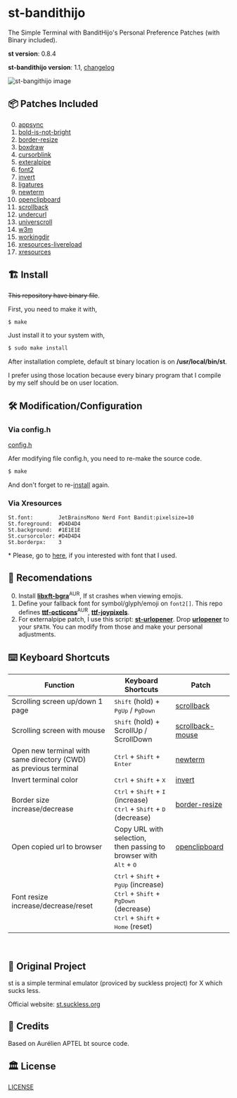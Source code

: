 # st-bandithijo

The Simple Terminal with BanditHijo's Personal Preference Patches (with Binary included).

**st version**: 0.8.4

**st-bandithijo version**: 1.1, [changelog](https://github.com/bandithijo/st-bandithijo/releases/tag/v1.1)

![st-bangithijo image](https://i.postimg.cc/tg7fD9wQ/st-bandithijo.png)

## 📦 Patches Included

0. [appsync][1]
0. [bold-is-not-bright][2]
0. [border-resize][3]
0. [boxdraw][4]
0. [cursorblink][5]
0. [exteralpipe][6]
0. [font2][7]
0. [invert][8]
0. [ligatures][9]
0. [newterm][10]
0. [openclipboard][11]
0. [scrollback][12]
0. [undercurl][13]
0. [universcroll][14]
0. [w3m][15]
0. [workingdir][16]
0. [xresources-livereload][17]
0. [xresources][18]

## 🏗️ Install

~~This repository have binary file~~.

First, you need to make it with,

```sh
$ make
```

Just install it to your system with,

```sh
$ sudo make install
```

After installation complete, default st binary location is on **/usr/local/bin/st**.

I prefer using those location because every binary program that I compile by my self should be on user location.

## 🛠️ Modification/Configuration

### Via config.h

[config.h](https://raw.githubusercontent.com/bandithijo/st-bandithijo/master/config.h)

Afer modifying file config.h, you need to re-make the source code.

```sh
$ make
```

And don't forget to re-[install](#install) again.

### Via Xresources

```
St.font:        JetBrainsMono Nerd Font Bandit:pixelsize=10
St.foreground:  #D4D4D4
St.background:  #1E1E1E
St.cursorcolor: #D4D4D4
St.borderpx:    3
```

\* Please, go to [here](https://github.com/bandithijo/JetBrainsMonoNerdFontCompleteBandit-Medium), if you interested with font that I used.

## 🍿 Recomendations

0. Install [**libxft-bgra**](https://aur.archlinux.org/packages/libxft-bgra/)<sup>AUR</sup>, If st crashes when viewing emojis.
0. Define your fallback font for symbol/glyph/emoji on `font2[]`. This repo defines [**ttf-octicons**](https://aur.archlinux.org/packages/ttf-octicons/)<sup>AUR</sup>, [**ttf-joypixels**](https://archlinux.org/packages/community/any/ttf-joypixels/).
0. For externalpipe patch, I use this script: [**st-urlopener**](https://github.com/thomas154/st-urlopener). Drop [**urlopener**](https://raw.githubusercontent.com/thomas154/st-urlopener/master/urlopener) to your `$PATH`. You can modify from those and make your personal adjustments.

## ⌨️ Keyboard Shortcuts

| Function                                                             | Keyboard Shortcuts                                                                                                                                                                                   | Patch                  |
| --                                                                   | --                                                                                                                                                                                                   | --                     |
| Scrolling screen up/down 1 page                                      | <kbd>Shift</kbd> (hold) + <kbd>PgUp</kbd> / <kbd>PgDown</kbd>                                                                                                                                        | [scrollback][12]       |
| Scrolling screen with mouse                                          | <kbd>Shift</kbd> (hold) + ScrollUp / ScrollDown                                                                                                                                                      | [scrollback-mouse][12] |
| Open new terminal with same directory (CWD)<br> as previous terminal | <kbd>Ctrl</kbd> + <kbd>Shift</kbd> + <kbd>Enter</kbd>                                                                                                                                                | [newterm][10]          |
| Invert terminal color                                                | <kbd>Ctrl</kbd> + <kbd>Shift</kbd> + <kbd>X</kbd>                                                                                                                                                    | [invert][8]            |
| Border size increase/decrease                                        | <kbd>Ctrl</kbd> + <kbd>Shift</kbd> + <kbd>I</kbd> (increase)<br><kbd>Ctrl</kbd> + <kbd>Shift</kbd> + <kbd>D</kbd> (decrease)                                                                         | [border-resize][3]     |
| Open copied url to browser                                           | Copy URL with selection, <br>then passing to browser with <kbd>Alt</kbd> + <kbd>O</kbd>                                                                                                              | [openclipboard][11]    |
| Font resize increase/decrease/reset                                  | <kbd>Ctrl</kbd> + <kbd>Shift</kbd> + <kbd>PgUp</kbd> (increase)<br><kbd>Ctrl</kbd> + <kbd>Shift</kbd> + <kbd>PgDown</kbd> (decrease)<br><kbd>Ctrl</kbd> + <kbd>Shift</kbd> + <kbd>Home</kbd> (reset) |                        |

<br>

## 👷 Original Project

st is a simple terminal emulator (proviced by suckless project) for X which sucks less.

Official website: [st.suckless.org](https://st.suckless.org)

## 🤝 Credits

Based on Aurélien APTEL <aurelien dot aptel at gmail dot com> bt source code.

## 🏛️ License

[LICENSE](https://raw.githubusercontent.com/bandithijo/st-bandithijo/master/LICENSE)

[1]: https://st.suckless.org/patches/sync/
[2]: https://st.suckless.org/patches/bold-is-not-bright/
[3]: https://t.me/sucklesscode/9005
[4]: https://st.suckless.org/patches/boxdraw/
[5]: https://st.suckless.org/patches/blinking_cursor/
[6]: https://st.suckless.org/patches/externalpipe/
[7]: https://st.suckless.org/patches/font3/
[8]: https://st.suckless.org/patches/invert/
[9]: https://st.suckless.org/patches/ligatures/
[10]: https://st.suckless.org/patches/newterm/
[11]: https://st.suckless.org/patches/open_copied_url/
[12]: https://st.suckless.org/patches/scrollback/
[13]: https://st.suckless.org/patches/undercurl/
[14]: https://st.suckless.org/patches/universcroll/
[15]: https://st.suckless.org/patches/w3m/
[16]: https://st.suckless.org/patches/workingdir/
[17]: https://github.com/nimaipatel/st/commit/144c1b2eec9adde37ad8a7b4e46c2725cf8fa41c?branch=144c1b2eec9adde37ad8a7b4e46c2725cf8fa41c&diff=unified
[18]: https://st.suckless.org/patches/xresources/
